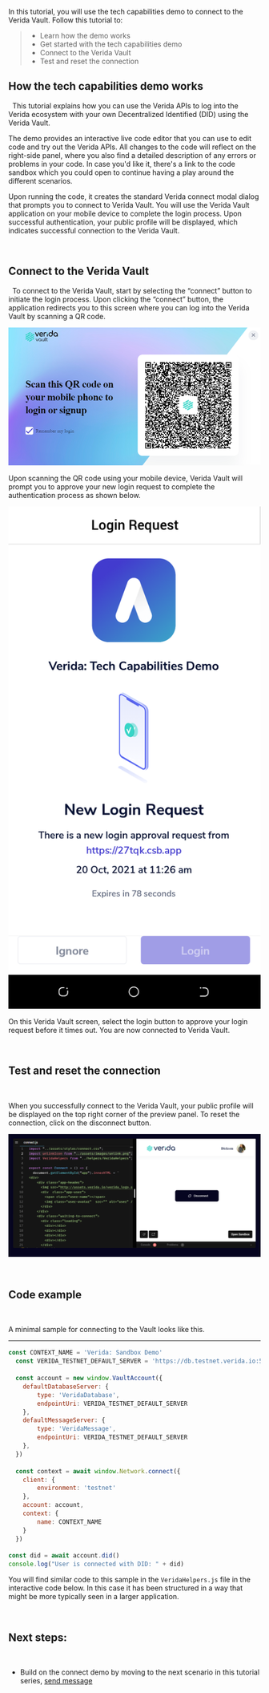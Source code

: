 In this tutorial, you will use the tech capabilities demo to connect to the Verida Vault. Follow this tutorial to:
&nbsp;

> * Learn how the demo works
> * Get started with the tech capabilities demo 
> * Connect to the Verida Vault
> * Test and reset the connection
&nbsp;
## How the tech capabilities demo works
&nbsp;
This tutorial explains how you can use the Verida APIs to log into the Verida ecosystem with your own Decentralized Identified (DID) using the Verida Vault.
&nbsp; 

The demo provides an interactive live code editor that you can use to edit code and try out the Verida APIs. All changes to the code will reflect on the right-side panel, where you also find a detailed description of any errors or problems in your code. In case you'd like it, there's a link to the code sandbox which you could open to continue having a play around the different scenarios. 
&nbsp;

Upon running the code, it creates the standard Verida connect modal dialog that prompts you to connect to Verida Vault. You will use the Verida Vault application on your mobile device to complete the login process. Upon successful authentication, your public profile will be displayed, which indicates successful connection to the Verida Vault. 


&nbsp;
## Connect to the Verida Vault
&nbsp;
To connect to the Verida Vault, start by selecting the “connect” button to initiate the login process. Upon clicking the “connect” button, the application redirects you to this screen where you can log into the Verida Vault by scanning a QR code.

![Scan QR Code](./media/scan-qr-code.png)

Upon scanning the QR code using your mobile device, Verida Vault will prompt you to approve your new login request to complete the authentication process as shown below. 

![Login with Verida Vault](./media/vault-login.png)

On this Verida Vault screen, select the login button to approve your login request before it times out. You are now connected to Verida Vault.

&nbsp;
## Test and reset the connection
&nbsp;

When you successfully connect to the Verida Vault, your public profile will be displayed on the top right corner of the preview panel. To reset the connection, click on the disconnect button.

![Successful connection ](./media/connected.PNG)

&nbsp;
## Code example
&nbsp;

A minimal sample for connecting to the Vault looks like this.

---

```js
const CONTEXT_NAME = 'Verida: Sandbox Demo'
  const VERIDA_TESTNET_DEFAULT_SERVER = 'https://db.testnet.verida.io:5002/'

  const account = new window.VaultAccount({
    defaultDatabaseServer: {
        type: 'VeridaDatabase',
        endpointUri: VERIDA_TESTNET_DEFAULT_SERVER
    },
    defaultMessageServer: {
        type: 'VeridaMessage',
        endpointUri: VERIDA_TESTNET_DEFAULT_SERVER
    },
  })

  const context = await window.Network.connect({
    client: {
        environment: 'testnet'
    },
    account: account,
    context: {
        name: CONTEXT_NAME
    }
  })

const did = await account.did()
console.log("User is connected with DID: " + did)
```

You will find similar code to this sample in the `VeridaHelpers.js` file in the interactive code below. In this case it has been structured in a way that might be more typically seen in a larger application. 


&nbsp;
## Next steps:
&nbsp;
* Build on the connect demo by moving to the next scenario in this tutorial series, [send message](./send-message)